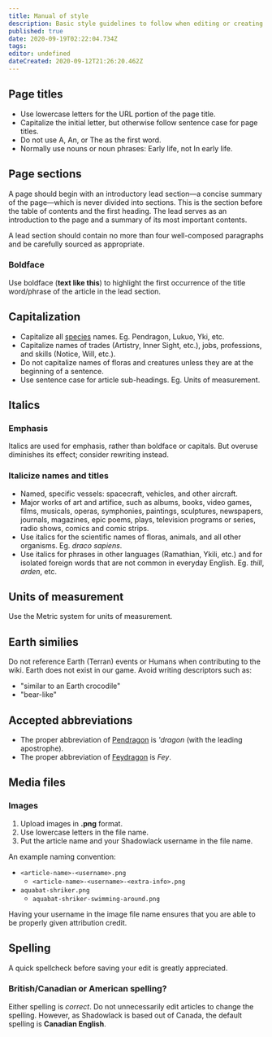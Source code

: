 ```yaml
---
title: Manual of style
description: Basic style guidelines to follow when editing or creating new pages in order to keep the wiki consistent.
published: true
date: 2020-09-19T02:22:04.734Z
tags: 
editor: undefined
dateCreated: 2020-09-12T21:26:20.462Z
---
```


## Page titles

- Use lowercase letters for the URL portion of the page title.
- Capitalize the initial letter, but otherwise follow sentence case for page titles.
- Do not use A, An, or The as the first word.
- Normally use nouns or noun phrases: Early life, not In early life.

## Page sections

A page should begin with an introductory lead section—a concise summary of the page—which is never divided into sections. This is the section before the table of contents and the first heading. The lead serves as an introduction to the page and a summary of its most important contents.

A lead section should contain no more than four well-composed paragraphs and be carefully sourced as appropriate.

### Boldface

Use boldface (**text like this**) to highlight the first occurrence of the title word/phrase of the article in the lead section.

## Capitalization

- Capitalize all [species](/species) names. Eg. Pendragon, Lukuo, Yki, etc.
- Capitalize names of trades (Artistry, Inner Sight, etc.), jobs, professions, and skills (Notice, Will, etc.).
- Do not capitalize names of floras and creatures unless they are at the beginning of a sentence.
- Use sentence case for article sub-headings. Eg. Units of measurement.


## Italics

### Emphasis

Italics are used for emphasis, rather than boldface or capitals. But overuse diminishes its effect; consider rewriting instead.

### Italicize names and titles 

- Named, specific vessels: spacecraft, vehicles, and other aircraft.
- Major works of art and artifice, such as albums, books, video games, films, musicals, operas, symphonies, paintings, sculptures, newspapers, journals, magazines, epic poems, plays, television programs or series, radio shows, comics and comic strips.
- Use italics for the scientific names of floras, animals, and all other organisms. Eg. *draco sapiens*.
- Use italics for phrases in other languages (Ramathian, Ykili, etc.) and for isolated foreign words that are not common in everyday English. Eg. *thill*, *arden*, etc.

####

## Units of measurement

Use the Metric system for units of measurement.

## Earth similies

Do not reference Earth (Terran) events or Humans when contributing to the wiki. Earth does not exist in our game. Avoid writing descriptors such as:

- "similar to an Earth crocodile"
- "bear-like"

## Accepted abbreviations

- The proper abbreviation of [Pendragon](/species/pendragon) is *'dragon* (with the leading apostrophe).
- The proper abbreviation of [Feydragon](/species/feydragon) is *Fey*.

## Media files

### Images

1. Upload images in **.png** format.
2. Use lowercase letters in the file name.
3. Put the article name and your Shadowlack username in the file name.

An example naming convention:
- `<article-name>-<username>.png`
	- `<article-name>-<username>-<extra-info>.png`
- `aquabat-shriker.png`
	- `aquabat-shriker-swimming-around.png`

Having your username in the image file name ensures that you are able to be properly given attribution credit.

## Spelling

A quick spellcheck before saving your edit is greatly appreciated.

### British/Canadian or American spelling?

Either spelling is *correct*. Do not unnecessarily edit articles to change the spelling. However, as Shadowlack is based out of Canada, the default spelling is **Canadian English**.